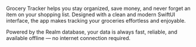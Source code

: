 Grocery Tracker helps you stay organized, save money, and never forget an item on your shopping list. Designed with a clean and modern SwiftUI interface, the app makes tracking your groceries effortless and enjoyable.

Powered by the Realm database, your data is always fast, reliable, and available offline — no internet connection required.
